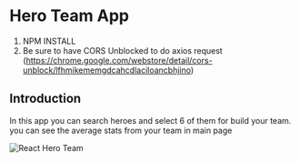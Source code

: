 # Hero Team App

1) NPM INSTALL
2) Be sure to have CORS Unblocked to do axios request (https://chrome.google.com/webstore/detail/cors-unblock/lfhmikememgdcahcdlaciloancbhjino)

## Introduction
In this app you can search heroes and select 6 of them for build your team. you can see the average stats from your team in main page

![React Hero Team](https://res.cloudinary.com/drcq2kx3u/image/upload/v1622064146/GitHub/React-Hero-Team/Capture_p72epe.jpg)
